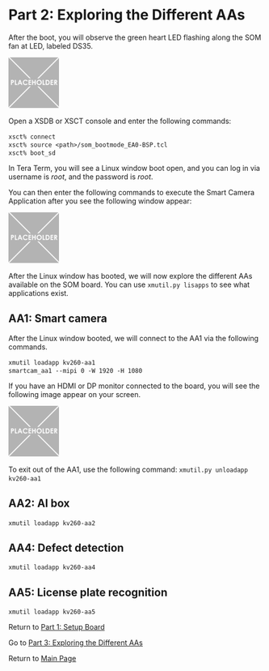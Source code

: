 # Part 2: Exploring the Different AAs

After the boot, you will observe the green heart LED flashing along the SOM fan at LED, labeled DS35.

<img src="/images/placeholder-1-e1533569576673.png" width=100 height =100>

Open a XSDB or XSCT console and enter the following commands:
```
xsct% connect
xsct% source <path>/som_bootmode_EA0-BSP.tcl
xsct% boot_sd
```

In Tera Term, you will see a Linux window boot open, and you can log in via username is *root*, and the password is *root*.

You can then enter the following commands to execute the Smart Camera Application after you see the following window appear:

<img src="/images/placeholder-1-e1533569576673.png" width=100 height =100>

After the Linux window has booted, we will now explore the different AAs available on the SOM board. You can use `xmutil.py lisapps` to see what applications exist. 

## AA1: Smart camera
After the Linux window booted, we will connect to the AA1 via the following commands. 
```
xmutil loadapp kv260-aa1
smartcam_aa1 --mipi 0 -W 1920 -H 1080 
```

If you have an HDMI or DP monitor connected to the board, you will see the following image appear on your screen.

<img src="/images/placeholder-1-e1533569576673.png" width=100 height =100>

To exit out of the AA1, use the following command: `xmutil.py unloadapp kv260-aa1`

## AA2: AI box

```
xmutil loadapp kv260-aa2
```

## AA4: Defect detection
```
xmutil loadapp kv260-aa4
```

## AA5: License plate recognition
```
xmutil loadapp kv260-aa5
```

Return to [Part 1: Setup Board](https://github.com/Xilinx/Xilinx_KV260_Workshop/blob/main/Part%201:%20Setup%20Board.md)

Go to [Part 3: Exploring the Different AAs](https://github.com/Xilinx/Xilinx_KV260_Workshop/blob/main/Part%203:%20Running%20through%20AA1.md)

Return to [Main Page](https://github.com/Xilinx/Xilinx_KV260_Workshop)
